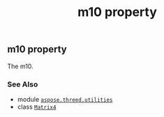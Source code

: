 ﻿---
title: m10 property
second_title: Aspose.3D for Python via .NET API References
description: 
type: docs
weight: 200
url: /python-net/aspose.threed.utilities/matrix4/m10/
is_root: false
---

## m10 property


The m10.

### See Also
* module [`aspose.threed.utilities`](../../)
* class [`Matrix4`](/3d/python-net/aspose.threed.utilities/matrix4)
